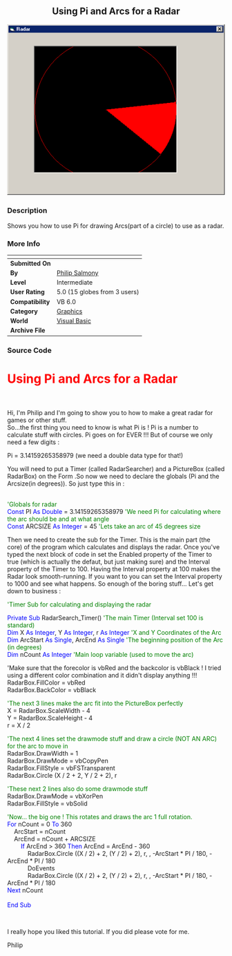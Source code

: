 ﻿<div align="center">

## Using Pi and Arcs for a Radar

<img src="PIC200681011112435.gif">
</div>

### Description

Shows you how to use Pi for drawing Arcs(part of a circle) to use as a radar.
 
### More Info
 


<span>             |<span>
---                |---
**Submitted On**   |
**By**             |[Philip Salmony](https://github.com/Planet-Source-Code/PSCIndex/blob/master/ByAuthor/philip-salmony.md)
**Level**          |Intermediate
**User Rating**    |5.0 (15 globes from 3 users)
**Compatibility**  |VB 6\.0
**Category**       |[Graphics](https://github.com/Planet-Source-Code/PSCIndex/blob/master/ByCategory/graphics__1-46.md)
**World**          |[Visual Basic](https://github.com/Planet-Source-Code/PSCIndex/blob/master/ByWorld/visual-basic.md)
**Archive File**   |[](https://github.com/Planet-Source-Code/philip-salmony-using-pi-and-arcs-for-a-radar__1-66236/archive/master.zip)





### Source Code

<H1><font color="#FF0000">Using Pi and Arcs for a Radar</font></H1>
<br><br>
Hi, I'm Philip and I'm going to show you to how to make a great radar for games or other stuff. <br>So...the first thing you need to know is what Pi is ! Pi is a number to calculate stuff with circles. Pi goes on for EVER !!! But of course we only need a few digits :
<p>Pi = 3.14159265358979 (we need a double data type for that!)</p>
<p>You will need to put a Timer (called RadarSearcher) and a PictureBox (called
RadarBox) on the Form .So now we need to declare the globals (Pi and the Arcsize(in degrees)). So just type this
in :</p>
<p><br>
<font color="#008000">
'Globals for radar</font><br><font color="#0000FF">Const</font> PI <font color="#0000FF"> As Double</font> = 3.14159265358979
<font color="#008000">'We need Pi for calculating where the arc should be and at
what angle</font><br><font color="#0000FF">Const</font> ARCSIZE <font color="#0000FF">As Integer</font> = 45
<font color="#008000"> 'Lets take an arc of 45 degrees size</font></p>
<p>Then we need to create the sub for the Timer. This is the main part (the
core) of the program which calculates and displays the radar. Once you've typed
the next block of code in set the Enabled property of the Timer to true (which
is actually the defaut, but just making sure) and the Interval property of the
Timer to 100. Having the Interval property at 100 makes the Radar look
smooth-running. If you want to you can set the Interval property to 1000 and see
what happens. So enough of the boring stuff... Let's get down to business :</p>
<p><font color="#008000">'Timer Sub for calculating and displaying the radar</font></p>
<p><font color="#0000FF">Private Sub</font> RadarSearch_Timer() <font color="#008000"> 'The main Timer (Interval set 100 is
standard)</font><br>
<font color="#0000FF">
Dim</font> X <font color="#0000FF"> As Integer</font>, Y <font color="#0000FF"> As
Integer</font>, r <font color="#0000FF"> As Integer</font> <font color="#008000">'X
and Y Coordinates of the Arc</font><br>
<font color="#0000FF">
  Dim</font> ArcStart <font color="#0000FF"> As Single</font>, ArcEnd<font color="#0000FF"> As Single</font>
<font color="#008000">'The beginning position of the Arc (in degrees)</font><br>
<font color="#0000FF">
  Dim</font> nCount <font color="#0000FF"> As Integer</font> <font color="#008000">'Main
loop variable (used to move the arc)</font><br>
<p>'Make sure that the forecolor is vbRed and the backcolor is vbBlack ! I tried
using a different color combination and it didn't display anything !!!
 RadarBox.FillColor = vbRed
<br>RadarBox.BackColor = vbBlack<p><font color="#008000">'The
next 3 lines make the arc fit into the PictureBox perfectly</font>
<br>
 X = RadarBox.ScaleWidth - 4<br>
 Y = RadarBox.ScaleHeight - 4<br>
 r = X / 2<p><font color="#008000">'The next 4 lines set the drawmode stuff and
draw a circle (NOT AN ARC) for the arc to move in</font>
<br>
 RadarBox.DrawWidth = 1<br>
 RadarBox.DrawMode = vbCopyPen<br>
 RadarBox.FillStyle = vbFSTransparent<br>
 RadarBox.Circle (X / 2 + 2, Y / 2 + 2), r<br>
<p><font color="#008000">'These next 2 lines also do some drawmode
stuff</font>
<br>
 RadarBox.DrawMode = vbXorPen<br>
 RadarBox.FillStyle = vbSolid<br>
<p><font color="#008000">'Now... the big one ! This rotates and draws the arc 1
full rotation.</font>
<br>
<font color="#0000FF">
 For</font> nCount = 0 <font color="#0000FF"> To</font> 360<br>
&nbsp;&nbsp;&nbsp; ArcStart = nCount<br>
&nbsp;&nbsp;&nbsp; ArcEnd = nCount + ARCSIZE<br>
&nbsp;&nbsp;&nbsp;&nbsp;&nbsp;&nbsp;&nbsp; <font color="#0000FF">If</font> ArcEnd > 360
<font color="#0000FF"> Then</font> ArcEnd = ArcEnd - 360<br>
&nbsp;&nbsp;&nbsp;&nbsp;&nbsp;&nbsp;&nbsp;&nbsp;&nbsp;&nbsp;&nbsp; RadarBox.Circle ((X / 2) + 2, (Y / 2) + 2), r, , -ArcStart * PI / 180, -ArcEnd * PI / 180<br>
&nbsp;&nbsp;&nbsp;&nbsp;&nbsp;&nbsp;&nbsp;&nbsp;&nbsp;&nbsp;&nbsp; DoEvents<br>
&nbsp;&nbsp;&nbsp;&nbsp;&nbsp;&nbsp;&nbsp;&nbsp;&nbsp;&nbsp;&nbsp; RadarBox.Circle ((X / 2) + 2, (Y / 2) + 2), r, , -ArcStart * PI / 180, -ArcEnd * PI / 180<br>
<font color="#0000FF">
 Next</font> nCount<br>
<br>
<font color="#0000FF">
End Sub</font>
<p>&nbsp;</p>
<p>I really hope you liked this tutorial. If you did please vote for me.</p>
<p>Philip</p>

